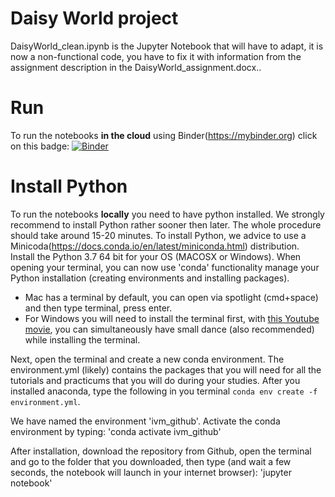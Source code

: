 # Daisy World project


DaisyWorld_clean.ipynb is the Jupyter Notebook that will have to adapt, it is now a non-functional code, you have to fix it with information from the assignment description in the DaisyWorld_assignment.docx.. 

# Run

To run the notebooks **in the cloud** using Binder(https://mybinder.org) click on this badge:
[![Binder](https://mybinder.org/badge_logo.svg)](https://mybinder.org/v2/gh/VU-IVM/CHP_daisy_world/master)

# Install Python
To run the notebooks **locally** you need to have python installed. We strongly recommend to install Python rather sooner then later. The whole procedure should take around 15-20 minutes. To install Python, we advice to use a Minicoda(https://docs.conda.io/en/latest/miniconda.html) distribution. Install the Python 3.7 64 bit for your OS (MACOSX or Windows). 
When opening your terminal, you can now use 'conda' functionality manage your Python installation (creating environments and installing packages). 

- Mac has a terminal by default, you can open via spotlight (cmd+space) and then type terminal, press enter. 
- For Windows you will need to install the terminal first, with [this Youtube movie](https://www.youtube.com/watch?v=mByMbtyew_E), you can simultaneously have small dance (also recommended) while installing the terminal. 

Next, open the terminal and create a new conda environment. The environment.yml (likely) contains the packages that you will need for all the tutorials and practicums that you will do during your studies. After you installed anaconda, type the following in you terminal
`conda env create -f environment.yml`. 

We have named the environment 'ivm_github'. Activate the conda environment by typing:
'conda activate ivm_github'

After installation, download the repository from Github, open the terminal and go to the folder that you downloaded, then type (and wait a few seconds, the notebook will launch in your internet browser):
'jupyter notebook'


